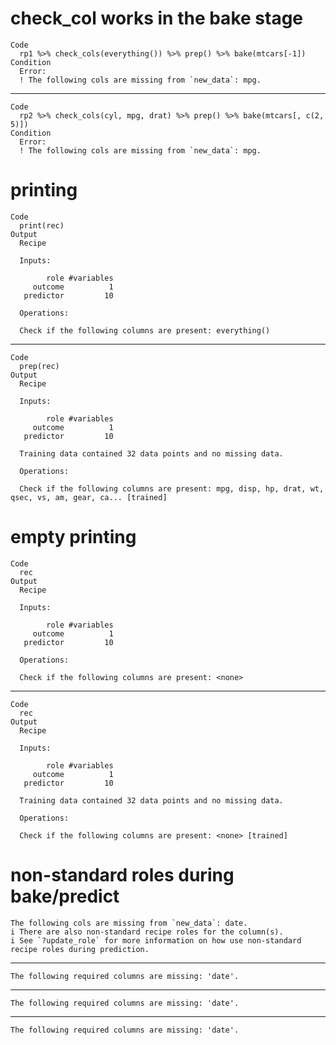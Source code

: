 # check_col works in the bake stage

    Code
      rp1 %>% check_cols(everything()) %>% prep() %>% bake(mtcars[-1])
    Condition
      Error:
      ! The following cols are missing from `new_data`: mpg.

---

    Code
      rp2 %>% check_cols(cyl, mpg, drat) %>% prep() %>% bake(mtcars[, c(2, 5)])
    Condition
      Error:
      ! The following cols are missing from `new_data`: mpg.

# printing

    Code
      print(rec)
    Output
      Recipe
      
      Inputs:
      
            role #variables
         outcome          1
       predictor         10
      
      Operations:
      
      Check if the following columns are present: everything()

---

    Code
      prep(rec)
    Output
      Recipe
      
      Inputs:
      
            role #variables
         outcome          1
       predictor         10
      
      Training data contained 32 data points and no missing data.
      
      Operations:
      
      Check if the following columns are present: mpg, disp, hp, drat, wt, qsec, vs, am, gear, ca... [trained]

# empty printing

    Code
      rec
    Output
      Recipe
      
      Inputs:
      
            role #variables
         outcome          1
       predictor         10
      
      Operations:
      
      Check if the following columns are present: <none>

---

    Code
      rec
    Output
      Recipe
      
      Inputs:
      
            role #variables
         outcome          1
       predictor         10
      
      Training data contained 32 data points and no missing data.
      
      Operations:
      
      Check if the following columns are present: <none> [trained]

# non-standard roles during bake/predict

    The following cols are missing from `new_data`: date.
    i There are also non-standard recipe roles for the column(s).
    i See `?update_role` for more information on how use non-standard recipe roles during prediction.

---

    The following required columns are missing: 'date'.

---

    The following required columns are missing: 'date'.

---

    The following required columns are missing: 'date'.

